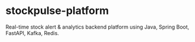 # stockpulse-platform
Real-time stock alert &amp; analytics backend platform using Java, Spring Boot, FastAPI, Kafka, Redis.
